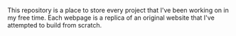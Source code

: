 This repository is a place to store every project that I've been working on in my free time. Each webpage is a replica of an original website that I've attempted to build from scratch.
